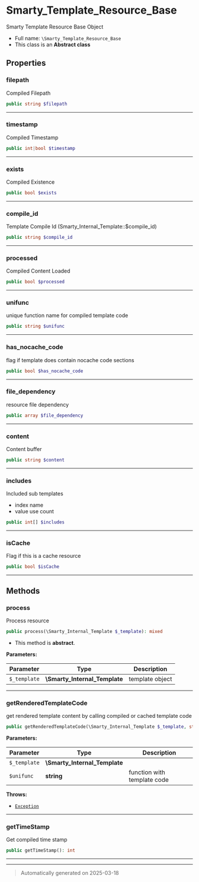 
# Smarty_Template_Resource_Base

Smarty Template Resource Base Object



* Full name: `\Smarty_Template_Resource_Base`
* This class is an **Abstract class**



## Properties


### filepath

Compiled Filepath

```php
public string $filepath
```






***

### timestamp

Compiled Timestamp

```php
public int|bool $timestamp
```






***

### exists

Compiled Existence

```php
public bool $exists
```






***

### compile_id

Template Compile Id (Smarty_Internal_Template::$compile_id)

```php
public string $compile_id
```






***

### processed

Compiled Content Loaded

```php
public bool $processed
```






***

### unifunc

unique function name for compiled template code

```php
public string $unifunc
```






***

### has_nocache_code

flag if template does contain nocache code sections

```php
public bool $has_nocache_code
```






***

### file_dependency

resource file dependency

```php
public array $file_dependency
```






***

### content

Content buffer

```php
public string $content
```






***

### includes

Included sub templates
- index name
- value use count

```php
public int[] $includes
```






***

### isCache

Flag if this is a cache resource

```php
public bool $isCache
```






***

## Methods


### process

Process resource

```php
public process(\Smarty_Internal_Template $_template): mixed
```




* This method is **abstract**.



**Parameters:**

| Parameter | Type | Description |
|-----------|------|-------------|
| `$_template` | **\Smarty_Internal_Template** | template object |





***

### getRenderedTemplateCode

get rendered template content by calling compiled or cached template code

```php
public getRenderedTemplateCode(\Smarty_Internal_Template $_template, string $unifunc = null): mixed
```








**Parameters:**

| Parameter | Type | Description |
|-----------|------|-------------|
| `$_template` | **\Smarty_Internal_Template** |  |
| `$unifunc` | **string** | function with template code |




**Throws:**

- [`Exception`](./Exception.md)



***

### getTimeStamp

Get compiled time stamp

```php
public getTimeStamp(): int
```












***


***
> Automatically generated on 2025-03-18
